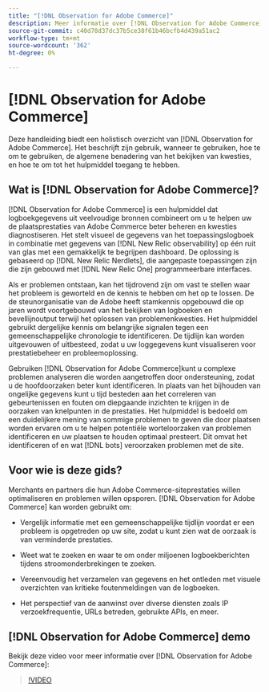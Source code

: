 ```yaml
---
title: "[!DNL Observation for Adobe Commerce]"
description: Meer informatie over [!DNL Observation for Adobe Commerce], zijn gebruik, wanneer te gebruiken, en hoe te om toegang te krijgen.
source-git-commit: c40d78d37dc37b5ce38f61b46bcfb4d439a51ac2
workflow-type: tm+mt
source-wordcount: '362'
ht-degree: 0%

---
```


# [!DNL Observation for Adobe Commerce]

Deze handleiding biedt een holistisch overzicht van [!DNL Observation for Adobe Commerce]. Het beschrijft zijn gebruik, wanneer te gebruiken, hoe te om te gebruiken, de algemene benadering van het bekijken van kwesties, en hoe te om tot het hulpmiddel toegang te hebben.

## Wat is [!DNL Observation for Adobe Commerce]?

[!DNL Observation for Adobe Commerce] is een hulpmiddel dat logboekgegevens uit veelvoudige bronnen combineert om u te helpen uw de plaatsprestaties van Adobe Commerce beter beheren en kwesties diagnostiseren. Het stelt visueel de gegevens van het toepassingslogboek in combinatie met gegevens van [!DNL New Relic observability] op één ruit van glas met een gemakkelijk te begrijpen dashboard. De oplossing is gebaseerd op [!DNL New Relic Nerdlets], die aangepaste toepassingen zijn die zijn gebouwd met [!DNL New Relic One] programmeerbare interfaces.

Als er problemen ontstaan, kan het tijdrovend zijn om vast te stellen waar het probleem is geworteld en de kennis te hebben om het op te lossen. De de steunorganisatie van de Adobe heeft stamkennis opgebouwd die op jaren wordt voortgebouwd van het bekijken van logboeken en bevellijnoutput terwijl het oplossen van problemenkwesties. Het hulpmiddel gebruikt dergelijke kennis om belangrijke signalen tegen een gemeenschappelijke chronologie te identificeren. De tijdlijn kan worden uitgevouwen of uitbesteed, zodat u uw loggegevens kunt visualiseren voor prestatiebeheer en probleemoplossing.

Gebruiken [!DNL Observation for Adobe Commerce]kunt u complexe problemen analyseren die worden aangetroffen door ondersteuning, zodat u de hoofdoorzaken beter kunt identificeren. In plaats van het bijhouden van ongelijke gegevens kunt u tijd besteden aan het correleren van gebeurtenissen en fouten om diepgaande inzichten te krijgen in de oorzaken van knelpunten in de prestaties. Het hulpmiddel is bedoeld om een duidelijkere mening van sommige problemen te geven die door plaatsen worden ervaren om u te helpen potentiële worteloorzaken van problemen identificeren en uw plaatsen te houden optimaal presteert. Dit omvat het identificeren of en wat [!DNL bots] veroorzaken problemen met de site.

## Voor wie is deze gids?

Merchants en partners die hun Adobe Commerce-siteprestaties willen optimaliseren en problemen willen opsporen. [!DNL Observation for Adobe Commerce] kan worden gebruikt om:

* Vergelijk informatie met een gemeenschappelijke tijdlijn voordat er een probleem is opgetreden op uw site, zodat u kunt zien wat de oorzaak is van verminderde prestaties.

* Weet wat te zoeken en waar te om onder miljoenen logboekberichten tijdens stroomonderbrekingen te zoeken.

* Vereenvoudig het verzamelen van gegevens en het ontleden met visuele overzichten van kritieke foutenmeldingen van de logboeken.

* Het perspectief van de aanwinst over diverse diensten zoals IP verzoekfrequentie, URLs betreden, gebruikte APIs, en meer.

## [!DNL Observation for Adobe Commerce] demo

Bekijk deze video voor meer informatie over [!DNL Observation for Adobe Commerce]:

>[!VIDEO](https://video.tv.adobe.com/v/344444?quality=12)
